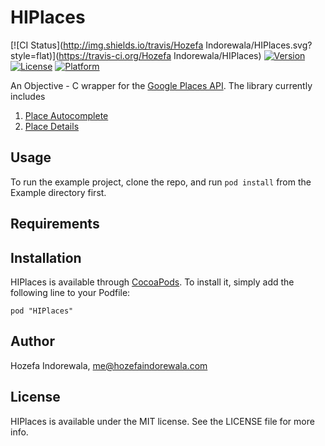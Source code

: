 # HIPlaces

[![CI Status](http://img.shields.io/travis/Hozefa Indorewala/HIPlaces.svg?style=flat)](https://travis-ci.org/Hozefa Indorewala/HIPlaces)
[![Version](https://img.shields.io/cocoapods/v/HIPlaces.svg?style=flat)](http://cocoadocs.org/docsets/HIPlaces)
[![License](https://img.shields.io/cocoapods/l/HIPlaces.svg?style=flat)](http://cocoadocs.org/docsets/HIPlaces)
[![Platform](https://img.shields.io/cocoapods/p/HIPlaces.svg?style=flat)](http://cocoadocs.org/docsets/HIPlaces)

An Objective - C wrapper for the [Google Places API][1]. The library currently includes

1. [Place Autocomplete][2]
2. [Place Details][3]

## Usage

To run the example project, clone the repo, and run `pod install` from the Example directory first.

## Requirements

## Installation

HIPlaces is available through [CocoaPods](http://cocoapods.org). To install
it, simply add the following line to your Podfile:

    pod "HIPlaces"

## Author

Hozefa Indorewala, me@hozefaindorewala.com

## License

HIPlaces is available under the MIT license. See the LICENSE file for more info.


[1]: https://developers.google.com/places/documentation/
[2]: https://developers.google.com/places/documentation/autocomplete
[3]: https://developers.google.com/places/documentation/details
